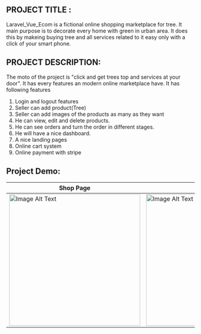 ## PROJECT TITLE : 
Laravel_Vue_Ecom is a fictional online shopping marketplace for tree. It main purpose is to decorate every home with green in urban area. It does this by makeing buying tree and all services related to it easy only with a click of your smart phone.

## PROJECT DESCRIPTION:
The moto of the project is "click and get trees top and services at your door". It has every features an modern online marketplace have.
It has following features 
1. Login and logout features
2. Seller can add product(Tree)
3. Seller can add images of the products as many as they want
4. He can view, edit and delete products.
5. He can see orders and turn the order in different stages.
6. He will have a nice dashboard.
7. A nice landing pages 
8. Online cart system
9. Online payment with stripe

## Project Demo:
| Shop Page | Cart Page |
| ----------- | ----------- |
| <img src="https://github.com/mamoonbgc036/Laravel_Vue_Ecom/blob/main/imageOne.png" alt="Image Alt Text" style="width: 350px; height: 350px; display: inline;"> | <img src="https://github.com/mamoonbgc036/Laravel_Vue_Ecom/blob/main/imagethree.png" alt="Image Alt Text" style="width: 350px; height: 350px; display: inline;"> |


